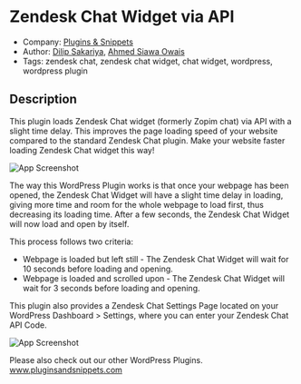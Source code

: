 
# Zendesk Chat Widget via API






- Company: [Plugins & Snippets](https://www.pluginsandsnippets.com/)
- Author: [Dilip Sakariya](https://github.com/dilipsakariya), [Ahmed Siawa Owais](https://github.com/siawaahmed)
- Tags: zendesk chat, zendesk chat widget, chat widget, wordpress, wordpress plugin


## Description

This plugin loads Zendesk Chat widget (formerly Zopim chat) via API with a slight time delay. This improves the page loading speed of your website compared to the standard Zendesk Chat plugin. Make your website faster loading Zendesk Chat widget this way!

![App Screenshot](https://www.pluginsandsnippets.com/wp-content/uploads/2022/03/Zendesk-Chat-Widget-Time-Delay-in-Loading.gif)

The way this WordPress Plugin works is that once your webpage has been opened, the Zendesk Chat Widget will have a slight time delay in loading, giving more time and room for the whole webpage to load first, thus decreasing its loading time. After a few seconds, the Zendesk Chat Widget will now load and open by itself.

This process follows two criteria:

- Webpage is loaded but left still - The Zendesk Chat Widget will wait for 10 seconds before loading and opening.
- Webpage is loaded and scrolled upon - The Zendesk Chat Widget will wait for 3 seconds before loading and opening.


This plugin also provides a Zendesk Chat Settings Page located on your WordPress Dashboard > Settings, where you can enter your Zendesk Chat API Code.



![App Screenshot](https://www.pluginsandsnippets.com/wp-content/uploads/2022/03/Zendesk-Chat-Settings.jpg)

Please also check out our other WordPress Plugins. <br>
www.pluginsandsnippets.com
